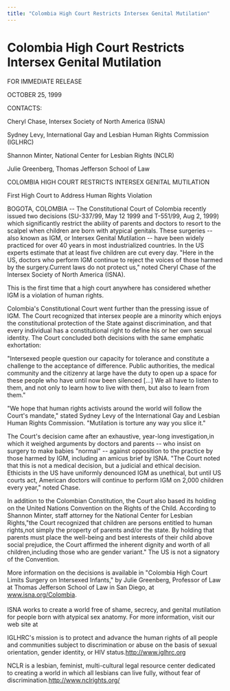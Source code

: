 ```yaml
---
title: "Colombia High Court Restricts Intersex Genital Mutilation"
---
```


# Colombia High Court Restricts Intersex Genital Mutilation

  
FOR IMMEDIATE RELEASE  
  
OCTOBER 25, 1999  


  
CONTACTS:  


  
Cheryl Chase, Intersex Society of North America (ISNA)  
  


  
Sydney Levy, International Gay and Lesbian Human Rights Commission (IGLHRC)  
  


  
Shannon Minter, National Center for Lesbian Rights (NCLR)  
  


  
Julie Greenberg, Thomas Jefferson School of Law  
  
</A>  


  
COLOMBIA HIGH COURT RESTRICTS INTERSEX GENITAL MUTILATION  
  
First High Court to Address Human Rights Violation  


  
BOGOTA, COLOMBIA -- The Constitutional Court of Colombia recently issued two decisions (SU-337/99, May 12 1999 and T-551/99, Aug 2, 1999) which significantly restrict the ability of parents and doctors to resort to the scalpel when children are born with atypical genitals. These surgeries -- also known as IGM, or Intersex Genital Mutilation -- have been widely practiced for over 40 years in most industrialized countries. In the US experts estimate that at least five children are cut every day. "Here in the US, doctors who perform IGM continue to reject the voices of those harmed by the surgery.Current laws do not protect us," noted Cheryl Chase of the Intersex Society of North America (ISNA).  


  
This is the first time that a high court anywhere has considered whether IGM is a violation of human rights.  


  
Colombia's Constitutional Court went further than the pressing issue of IGM. The Court recognized that intersex people are a minority which enjoys the constitutional protection of the State against discrimination, and that every individual has a constitutional right to define his or her own sexual identity. The Court concluded both decisions with the same emphatic exhortation:  


  
"Intersexed people question our capacity for tolerance and constitute a challenge to the acceptance of difference. Public authorities, the medical community and the citizenry at large have the duty to open up a space for these people who have until now been silenced [...] We all have to listen to them, and not only to learn how to live with them, but also to learn from them."  


  
"We hope that human rights activists around the world will follow the Court's mandate," stated Sydney Levy of the International Gay and Lesbian Human Rights Commission. "Mutilation is torture any way you slice it."  


  


  
The Court's decision came after an exhaustive, year-long investigation,in which it weighed arguments by doctors and parents -- who insist on surgery to make babies "normal" -- against opposition to the practice by those harmed by IGM, including an amicus brief by ISNA. "The Court noted that this is not a medical decision, but a judicial and ethical decision. Ethicists in the US have uniformly denounced IGM as unethical, but until US courts act, American doctors will continue to perform IGM on 2,000 children every year," noted Chase.  


  


  
In addition to the Colombian Constitution, the Court also based its holding on the United Nations Convention on the Rights of the Child. According to Shannon Minter, staff attorney for the National Center for Lesbian Rights,"the Court recognized that children are persons entitled to human rights,not simply the property of parents and/or the state. By holding that parents must place the well-being and best interests of their child above social prejudice, the Court affirmed the inherent dignity and worth of all children,including those who are gender variant." The US is not a signatory of the Convention.  


  
More information on the decisions is available in "Colombia High Court Limits Surgery on Intersexed Infants," by Julie Greenberg, Professor of Law at Thomas Jefferson School of Law in San Diego, at www.isna.org/Colombia.  
<img src="/img/line-h.gif" width=420 height=4 alt="" align=center>

  
ISNA works to create a world free of shame, secrecy, and genital mutilation  
for people born with atypical sex anatomy. For more information, visit our  
web site at   


  
IGLHRC's mission is to protect and advance the human rights of all people and communities subject to discrimination or abuse on the basis of sexual orientation, gender identity, or HIV status.http://www.iglhrc.org  


  
NCLR is a lesbian, feminist, multi-cultural legal resource center dedicated  
to creating a world in which all lesbians can live fully, without fear of  
discrimination.http://www.nclrights.org/